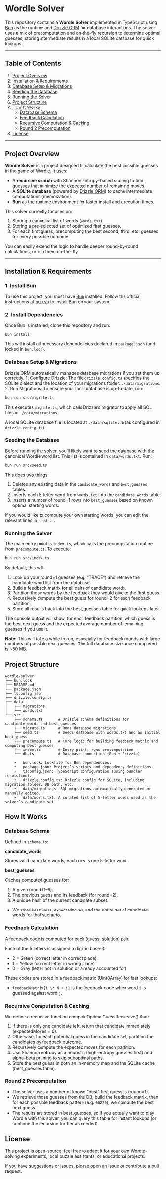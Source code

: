 # Wordle Solver

This repository contains a **Wordle Solver** implemented in TypeScript using [Bun](https://bun.sh) as the runtime and [Drizzle ORM](https://orm.drizzle.team) for database interactions. The solver uses a mix of precomputation and on-the-fly recursion to determine optimal guesses, storing intermediate results in a local SQLite database for quick lookups.

---

## Table of Contents

1. [Project Overview](#project-overview)
2. [Installation & Requirements](#installation--requirements)
3. [Database Setup & Migrations](#database-setup--migrations)
4. [Seeding the Database](#seeding-the-database)
5. [Running the Solver](#running-the-solver)
6. [Project Structure](#project-structure)
7. [How It Works](#how-it-works)
   - [Database Schema](#database-schema)
   - [Feedback Calculation](#feedback-calculation)
   - [Recursive Computation & Caching](#recursive-computation--caching)
   - [Round 2 Precomputation](#round-2-precomputation)
8. [License](#license)

---

## Project Overview

**Wordle Solver** is a project designed to calculate the best possible guesses in the game of [Wordle](https://www.nytimes.com/games/wordle/index.html). It uses:

- A **recursive search** with Shannon entropy–based scoring to find guesses that minimize the expected number of remaining moves.
- A **SQLite database** (powered by [Drizzle ORM](https://orm.drizzle.team)) to cache intermediate computations (memoization).
- **Bun** as the runtime environment for faster install and execution times.

This solver currently focuses on:

1. Storing a canonical list of words (`words.txt`).
2. Storing a pre-selected set of optimized first guesses.
3. For each first guess, precomputing the best second, third, etc. guesses for every possible outcome.

You can easily extend the logic to handle deeper round-by-round calculations, or run them on-the-fly.

---

## Installation & Requirements

### 1. Install Bun

To use this project, you must have [Bun](https://bun.sh) installed. Follow the official instructions at [bun.sh](https://bun.sh) to install Bun on your system.

### 2. Install Dependencies

Once Bun is installed, clone this repository and run:

```bash
bun install
```

This will install all necessary dependencies declared in `package.json` (and locked in `bun.lock`).

### Database Setup & Migrations

Drizzle ORM automatically manages database migrations if you set them up correctly. 1. Configure Drizzle: The file `drizzle.config.ts` specifies the SQLite dialect and the location of your migrations folder: `./data/migrations`. 2. Run Migrations: To ensure your local database is up-to-date, run:

```bash
bun run src/migrate.ts
```

This executes `migrate.ts`, which calls Drizzle’s migrator to apply all SQL files in `./data/migrations`.

A local SQLite database file is located at `./data/sqlite.db` (as configured in `drizzle.config.ts`).

### Seeding the Database

Before running the solver, you’ll likely want to seed the database with the canonical Wordle word list. This list is contained in `data/words.txt`. Run:

```bash
bun run src/seed.ts
```

This does two things:

1. Deletes any existing data in the `candidate_words` and `best_guesses` tables.
2. Inserts each 5-letter word from `words.txt` into the `candidate_words` table.
3. Inserts a number of round=1 rows into `best_guesses` based on known optimal starting words.

If you would like to compute your own starting words, you can edit the relevant lines in `seed.ts`.

### Running the Solver

The main entry point is `index.ts`, which calls the precomputation routine from `precompute.ts`. To execute:

```bash
bun run src/index.ts
```

By default, this will:

1. Look up your round=1 guesses (e.g. “TRACE”) and retrieve the candidate word list from the database.
2. Build a feedback matrix for all pairs of candidate words.
3. Partition those words by the feedback they would give to the first guess.
4. Recursively compute the best guess for round=2 for each feedback partition.
5. Store all results back into the best_guesses table for quick lookups later.

The console output will show, for each feedback partition, which guess is the best next guess and the expected average number of remaining guesses if you use it.

**Note:** This will take a while to run, especially for feedback rounds with large numbers of possible next guesses. The full database size once completed is ~50 MB.

## Project Structure

```
wordle-solver
├── bun.lock
├── README.md
├── package.json
├── tsconfig.json
├── drizzle.config.ts
├── data
│   ├── migrations
│   └── words.txt
└── src
    ├── schema.ts       # Drizzle schema definitions for candidate_words and best_guesses
    ├── migrate.ts      # Runs database migrations
    ├── seed.ts         # Seeds database with words.txt and an initial best guess
    ├── precompute.ts   # Core logic for building feedback matrix and computing best guesses
    ├── index.ts        # Entry point; runs precomputation
    └── db.ts           # Database connection (Bun + Drizzle)

	•	bun.lock: Lockfile for Bun dependencies.
	•	package.json: Project’s scripts and dependency definitions.
	•	tsconfig.json: TypeScript configuration (using bundler resolution).
	•	drizzle.config.ts: Drizzle config for SQLite, including migration folder, DB path, etc.
	•	data/migrations: SQL migrations automatically generated or manually edited.
	•	data/words.txt: A curated list of 5-letter words used as the solver’s candidate set.
```

## How It Works

### Database Schema

Defined in `schema.ts`:

**candidate_words**

Stores valid candidate words, each row is one 5-letter word.

**best_guesses**

Caches computed guesses for:

1. A given round (1–6).
2. The previous guess and its feedback (for round=2).
3. A unique hash of the current candidate subset.

- We store `bestGuess`, `expectedMoves`, and the entire set of candidate words for that scenario.

### Feedback Calculation

A feedback code is computed for each (guess, solution) pair.

Each of the 5 letters is assigned a digit in base‑3:

- 2 = Green (correct letter in correct place)
- 1 = Yellow (correct letter in wrong place)
- 0 = Gray (letter not in solution or already accounted for)

These codes are stored in a feedback matrix (Uint8Array) for fast lookups:

- `feedbackMatrix[i \* N + j]` is the feedback code when word `i` is guessed against word `j`.

### Recursive Computation & Caching

We define a recursive function computeOptimalGuessRecursive() that:

1. If there is only one candidate left, return that candidate immediately (expectedMoves = 0).
2. Otherwise, for each potential guess in the candidate set, partition the candidates by feedback outcome.
3. Recursively compute the expected moves for each partition.
4. Use Shannon entropy as a heuristic (high-entropy guesses first) and alpha–beta pruning to skip suboptimal paths.
5. Store the best guess in both an in-memory map and the SQLite cache (best_guesses table).

### Round 2 Precomputation

- The solver uses a number of known “best” first guesses (round=1).
- We retrieve those guesses from the DB, build the feedback matrix, then for each possible feedback pattern (e.g. `00220`), we compute the best next guess.
- The results are stored in best_guesses, so if you actually want to play Wordle with this solver, you can query this table for instant lookups (or continue the recursion further as needed).

## License

This project is open-source; feel free to adapt it for your own Wordle-solving experiments, local puzzle assistants, or educational projects.

If you have suggestions or issues, please open an Issue or contribute a pull request.
